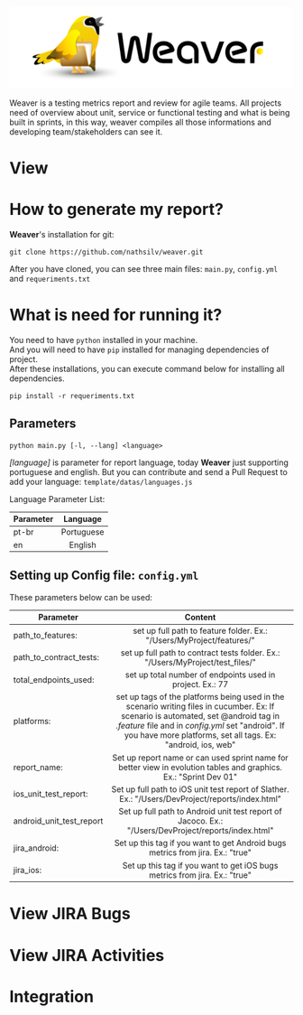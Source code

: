 ![](images/waever.png)

Weaver is a testing metrics report and review for agile teams. All projects need of overview about unit, service or functional testing and what is being built in sprints, in this way, weaver compiles all those informations and developing team/stakeholders can see it.

# View

# How to generate my report?
**Weaver**'s installation for git:
```
git clone https://github.com/nathsilv/weaver.git
````
After you have cloned, you can see three main files: `main.py`, `config.yml` and `requeriments.txt `<br>

# What is need for running it?
You need to have `python` installed in your machine. <br>
And you will need to have `pip` installed for managing dependencies of project. <br>
After these installations, you can execute command below for installing all dependencies. 
``` 
pip install -r requeriments.txt 
``` 

## Parameters
``` 
python main.py [-l, --lang] <language>
``` 
*[language]* is parameter for report language, today **Weaver** just supporting portuguese and english. But you can contribute and send a Pull Request to add your language: `template/datas/languages.js` <br>

Language Parameter List: <br>
<table> 
  <thead>
    <tr> 
      <th style="text-align: left">Parameter</th> 
      <th style="text-align: center">Language</th> 
    </tr> 
  </thead> 
  <tbody> 
    <tr> 
      <td style="text-align: left">pt-br</td> 
      <td style="text-align: center">Portuguese</td> 
    </tr> 
    <tr> 
      <td style="text-align: left">en</td> 
      <td style="text-align: center">English</td> 
    </tr>
  </tbody>
</table> 


## Setting up Config file: `config.yml`
These parameters below can be used: <br>

| Parameter        | Content           |
| ------------- |:-------------:|
|path_to_features:                      | set up full path to feature folder. Ex.: "/Users/MyProject/features/"                         |
|path_to_contract_tests:                | set up full path to contract tests folder. Ex.: "/Users/MyProject/test_files/"                |
|total_endpoints_used:                  | set up total number of endpoints used in project. Ex.: 77|
|platforms:                             | set up tags of the platforms being used in the scenario writing files in cucumber. Ex: If scenario is automated, set @android tag in *.feature* file and in *config.yml* set "android". If you have more platforms, set all tags. Ex: "android, ios, web"                                                                                                                 |
|report_name:                           | Set up report name or can used sprint name for better view in evolution tables and graphics. Ex.: "Sprint Dev 01"                                                                                                                    |
|ios_unit_test_report:                  | Set up full path to iOS unit test report of Slather. Ex.: "/Users/DevProject/reports/index.html"                                                                                                  |
|android_unit_test_report               | Set up full path to Android unit test report of Jacoco. Ex.: "/Users/DevProject/reports/index.html"                                                                                                  |
|jira_android:                          | Set up this tag if you want to get Android bugs metrics from jira. Ex.: "true"                |
|jira_ios:                              | Set up this tag if you want to get iOS bugs metrics from jira. Ex.: "true"                    |

# View JIRA Bugs

# View JIRA Activities

# Integration




